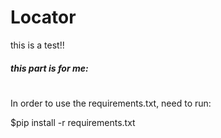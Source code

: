 # Locator

this is a test!!
##### this part is for me:
#
#
#
#
In order to use the requirements.txt, need to run:

$pip install -r requirements.txt



